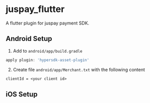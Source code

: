 # juspay_flutter

A flutter plugin for juspay payment SDK.

## Android Setup

1. Add to `android/app/build.gradle`
```gradle
apply plugin: 'hypersdk-asset-plugin'
```

2. Create file `android/app/Merchant.txt` with the following content
```txt
clientId = <your client id>
```

## iOS Setup